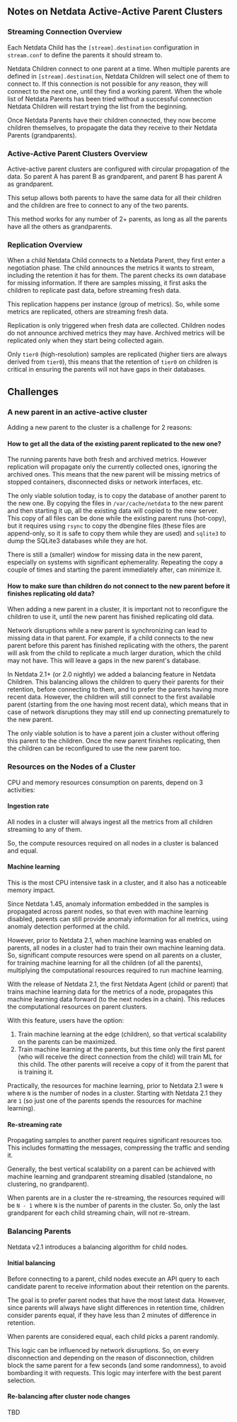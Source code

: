 ## Notes on Netdata Active-Active Parent Clusters

### Streaming Connection Overview

Each Netdata Child has the `[stream].destination` configuration in `stream.conf` to define the parents it should stream to.

Netdata Children connect to one parent at a time. When multiple parents are defined in `[stream].destination`, Netdata Children will select one of them to connect to. If this connection is not possible for any reason, they will connect to the next one, until they find a working parent. When the whole list of Netdata Parents has been tried without a successful connection Netdata Children will restart trying the list from the beginning.

Once Netdata Parents have their children connected, they now become children themselves, to propagate the data they receive to their Netdata Parents (grandparents).

### Active-Active Parent Clusters Overview

Active-active parent clusters are configured with circular propagation of the data. So parent A has parent B as grandparent, and parent B has parent A as grandparent.

This setup allows both parents to have the same data for all their children and the children are free to connect to any of the two parents.

This method works for any number of 2+ parents, as long as all the parents have all the others as grandparents.

### Replication Overview

When a child Netdata Child connects to a Netdata Parent, they first enter a negotiation phase. The child announces the metrics it wants to stream, including the retention it has for them. The parent checks its own database for missing information. If there are samples missing, it first asks the children to replicate past data, before streaming fresh data.

This replication happens per instance (group of metrics). So, while some metrics are replicated, others are streaming fresh data.

Replication is only triggered when fresh data are collected. Children nodes do not announce archived metrics they may have. Archived metrics will be replicated only when they start being collected again.

Only `tier0` (high-resolution) samples are replicated (higher tiers are always derived from `tier0`), this means that the retention of `tier0` on children is critical in ensuring the parents will not have gaps in their databases.

## Challenges

### A new parent in an active-active cluster

Adding a new parent to the cluster is a challenge for 2 reasons:

#### How to get all the data of the existing parent replicated to the new one?

The running parents have both fresh and archived metrics. However replication will propagate only the currently collected ones, ignoring the archived ones. This means that the new parent will be missing metrics of stopped containers, disconnected disks or network interfaces, etc.

The only viable solution today, is to copy the database of another parent to the new one. By copying the files in `/var/cache/netdata` to the new parent and then starting it up, all the existing data will copied to the new server. This copy of all files can be done while the existing parent runs (hot-copy), but it requires using `rsync` to copy the dbengine files (these files are append-only, so it is safe to copy them while they are used) and `sqlite3` to dump the SQLite3 databases while they are hot.

There is still a (smaller) window for missing data in the new parent, especially on systems with significant ephemerality. Repeating the copy a couple of times and starting the parent immediately after, can minimize it.

####  How to make sure than children do not connect to the new parent before it finishes replicating old data?

When adding a new parent in a cluster, it is important not to reconfigure the children to use it, until the new parent has finished replicating old data.

Network disruptions while a new parent is synchronizing can lead to missing data in that parent. For example, if a child connects to the new parent before this parent has finished replicating with the others, the parent will ask from the child to replicate a much larger duration, which the child may not have. This will leave a gaps in the new parent's database.

In Netdata 2.1+ (or 2.0 nightly) we added a balancing feature in Netdata Children. This balancing allows the children to query their parents for their retention, before connecting to them, and to prefer the parents having more recent data. However, the children will still connect to the first available parent (starting from the one having most recent data), which means that in case of network disruptions they may still end up connecting prematurely to the new parent.

The only viable solution is to have a parent join a cluster without offering this parent to the children. Once the new parent finishes replicating, then the children can be reconfigured to use the new parent too.

### Resources on the Nodes of a Cluster

CPU and memory resources consumption on parents, depend on 3 activities:

#### Ingestion rate

All nodes in a cluster will always ingest all the metrics from all children streaming to any of them.

So, the compute resources required on all nodes in a cluster is balanced and equal.

#### **Machine learning**

This is the most CPU intensive task in a cluster, and it also has a noticeable memory impact.

Since Netdata 1.45, anomaly information embedded in the samples is propagated across parent nodes, so that even with machine learning disabled, parents can still provide anomaly information for all metrics, using anomaly detection performed at the child.

However, prior to Netdata 2.1, when machine learning was enabled on parents, all nodes in a cluster had to train their own machine learning data. So, significant compute resources were spend on all parents on a cluster, for training machine learning for all the children (of all the parents), multiplying the computational resources required to run machine learning.

With the release of Netdata 2.1, the first Netdata Agent (child or parent) that trains machine learning data for the metrics of a node, propagates this machine learning data forward (to the next nodes in a chain). This reduces the computational resources on parent clusters.

With this feature, users have the option:

1. Train machine learning at the edge (children), so that vertical scalability on the parents can be maximized.
2. Train machine learning at the parents, but this time only the first parent (who will receive the direct connection from the child) will train ML for this child. The other parents will receive a copy of it from the parent that is training it.

Practically, the resources for machine learning, prior to Netdata 2.1 were `N` where `N` is the number of nodes in a cluster. Starting with Netdata 2.1 they are `1` (so just one of the parents spends the resources for machine learning).

#### Re-streaming rate

Propagating samples to another parent requires significant resources too. This includes formatting the messages, compressing the traffic and sending it.

Generally, the best vertical scalability on a parent can be achieved with machine learning and grandparent streaming disabled (standalone, no clustering, no grandparent).

When parents are in a cluster the re-streaming, the resources required will be `N - 1` where `N` is the number of parents in the cluster. So, only the last grandparent for each child streaming chain, will not re-stream.

### Balancing Parents

Netdata v2.1 introduces a balancing algorithm for child nodes.

#### Initial balancing

Before connecting to a parent, child nodes execute an API query to each candidate parent to receive information about their retention on the parents.

The goal is to prefer parent nodes that have the most latest data. However, since parents will always have slight differences in retention time, children consider parents equal, if they have less than 2 minutes of difference in retention.

When parents are considered equal, each child picks a parent randomly.

This logic can be influenced by network disruptions. So, on every disconnection and depending on the reason of disconnection, children block the same parent for a few seconds (and some randomness), to avoid bombarding it with requests. This logic may interfere with the best parent selection.

#### Re-balancing after cluster node changes

TBD
